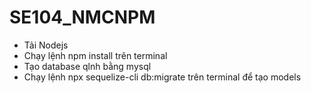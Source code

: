 # SE104_NMCNPM
- Tải Nodejs 
- Chạy lệnh npm install trên terminal 
- Tạo database qlnh bằng mysql
- Chạy lệnh npx sequelize-cli db:migrate trên terminal để tạo models
